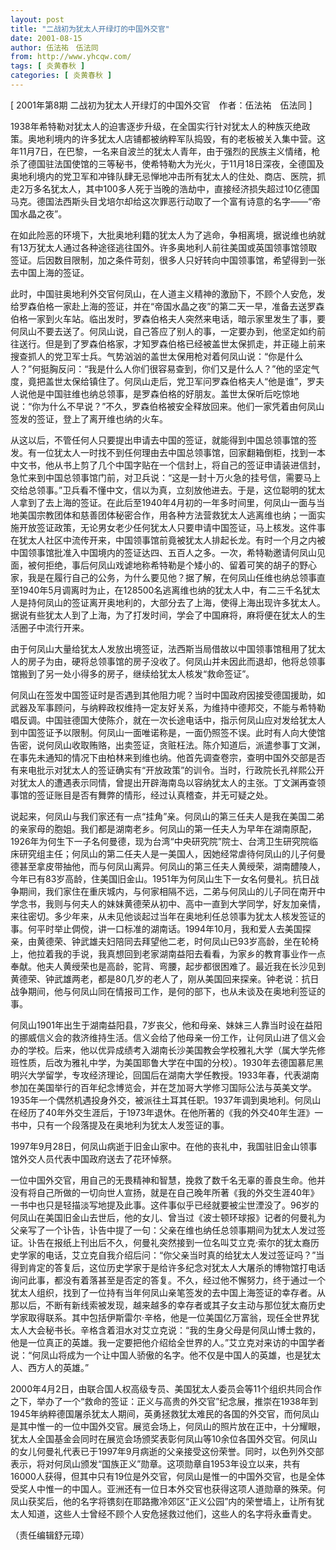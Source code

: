```yaml
---
layout: post
title: "二战初为犹太人开绿灯的中国外交官"
date: 2001-08-15
author: 伍法祐　伍法同
from: http://www.yhcqw.com/
tags: [ 炎黄春秋 ]
categories: [ 炎黄春秋 ]
---
```



[ 2001年第8期 二战初为犹太人开绿灯的中国外交官　作者：伍法祐　伍法同 ]


1938年希特勒对犹太人的迫害逐步升级，在全国实行针对犹太人的种族灭绝政策。奥地利境内的许多犹太人店铺都被纳粹军队捣毁，有的老板被关入集中营。这年11月7日，在巴黎，一名来自波兰的犹太人青年，由于强烈的民族主义情绪，枪杀了德国驻法国使馆的三等秘书，使希特勒大为光火，于11月18日深夜，全德国及奥地利境内的党卫军和冲锋队肆无忌惮地冲击所有犹太人的住处、商店、医院，抓走2万多名犹太人，其中100多人死于当晚的浩劫中，直接经济损失超过10亿德国马克。德国法西斯头目戈培尔却给这次罪恶行动取了一个富有诗意的名字——“帝国水晶之夜”。


在如此险恶的环境下，大批奥地利籍的犹太人为了逃命，争相离境，据说维也纳就有13万犹太人通过各种途径逃往国外。许多奥地利人前往美国或英国领事馆领取签证。后因数目限制，加之条件苛刻，很多人只好转向中国领事馆，希望得到一张去中国上海的签证。


此时，中国驻奥地利外交官何凤山，在人道主义精神的激励下，不顾个人安危，发给罗森伯格一家赴上海的签证，并在“帝国水晶之夜”的第二天一早，准备去送罗森伯格一家到火车站。临出发时，罗森伯格夫人突然来电话，暗示家里发生了事，要何凤山不要去送了。何凤山说，自己答应了别人的事，一定要办到，他坚定如约前往送行。但是到了罗森伯格家，才知罗森伯格已经被盖世太保抓走，并正碰上前来搜查抓人的党卫军士兵。气势汹汹的盖世太保用枪对着何凤山说：“你是什么人？”何挺胸反问：“我是什么人你们很容易查到，你们又是什么人？”他的坚定气度，竟把盖世太保给镇住了。何凤山走后，党卫军问罗森伯格夫人“他是谁”，罗夫人说他是中国驻维也纳总领事，是罗森伯格的好朋友。盖世太保听后吃惊地说：“你为什么不早说？”不久，罗森伯格被安全释放回来。他们一家凭着由何凤山签发的签证，登上了离开维也纳的火车。


从这以后，不管任何人只要提出申请去中国的签证，就能得到中国总领事馆的签发。有一位犹太人一时找不到任何理由去中国总领事馆，回家翻箱倒柜，找到一本中文书，他从书上剪了几个中国字贴在一个信封上，将自己的签证申请装进信封，急忙来到中国总领事馆门前，对卫兵说：“这是一封十万火急的挂号信，需要马上交给总领事。”卫兵看不懂中文，信以为真，立刻放他进去。于是，这位聪明的犹太人拿到了去上海的签证。在此后至1940年4月初的一年多时间里，何凤山一面与当地美国宗教团体和慈善团体秘密合作，用各种方法营救犹太人逃离维也纳；一面实施开放签证政策，无论男女老少任何犹太人只要申请中国签证，马上核发。这件事在犹太人社区中流传开来，中国领事馆前竟被犹太人排起长龙。有时一个月之内被中国领事馆批准入中国境内的签证达四、五百人之多。一次，希特勒邀请何凤山见面，被何拒绝，事后何凤山戏谑地称希特勒是个矮小的、留着可笑的胡子的野心家，我是在履行自己的公务，为什么要见他？据了解，在何凤山任维也纳总领事直至1940年5月调离时为止，在128500名逃离维也纳的犹太人中，有二三千名犹太人是持何凤山的签证离开奥地利的，大部分去了上海，使得上海出现许多犹太人。据说有些犹太人到了上海，为了打发时间，学会了中国麻将，麻将便在犹太人的生活圈子中流行开来。


由于何凤山大量给犹太人发放出境签证，法西斯当局借故以中国领事馆租用了犹太人的房子为由，硬将总领事馆的房子没收了。何凤山并未因此而退却，他将总领事馆搬到了另一处小得多的房子，继续给犹太人核发“救命签证”。


何凤山在签发中国签证时是否遇到其他阻力呢？当时中国政府因接受德国援助，如武器及军事顾问，与纳粹政权维持一定友好关系，为维持中德邦交，不能与希特勒唱反调。中国驻德国大使陈介，就在一次长途电话中，指示何凤山应对发给犹太人到中国签证予以限制。何凤山一面唯诺称是，一面仍照签不误。此时有人向大使馆告密，说何凤山收取贿赂，出卖签证，贪赃枉法。陈介知道后，派遣参事丁文渊，在事先未通知的情况下由柏林来到维也纳。他首先调查卷宗，查明中国外交部是否有来电批示对犹太人的签证确实有“开放政策”的训令。当时，行政院长孔祥熙公开对犹太人的遭遇表示同情，曾提出开辟海南岛以容纳犹太人的主张。丁文渊再查领事馆的签证账目是否有舞弊的情形，经过认真稽查，并无可疑之处。


说起来，何凤山与我们家还有一点“挂角”亲。何凤山的第三任夫人是我在美国二弟的亲家母的胞姐。我们都是湖南老乡。何凤山的第一任夫人为早年在湖南原配，1926年为何生下一子名何曼德，现为台湾“中央研究院”院士、台湾卫生研究院临床研究组主任；何凤山的第二任夫人是一美国人，因她经常虐待何凤山的儿子何曼德甚至拿皮带抽他，而与何凤山离异。何凤山的第三任夫人黄绶荣，湖南醴陵人，今年已有83岁高龄，住美国旧金山。1951年为何凤山生下一女名何曼礼。抗日战争期间，我们家住在重庆城内，与何家相隔不远，二弟与何凤山的儿子同在南开中学念书，我则与何夫人的妹妹黄德荣从初中、高中一直到大学同学，好友加亲情，来往密切。多少年来，从未见他谈起过当年在奥地利任总领事为犹太人核发签证的事。何平时举止倜傥，讲一口标准的湖南话。1994年10月，我和爱人去美国探亲，由黄德荣、钟武雄夫妇陪同去拜望他二老，时何凤山已93岁高龄，坐在轮椅上，他拉着我的手说，我真想回到老家湖南益阳去看看，为家乡的教育事业作一点奉献。他夫人黄绶荣也是高龄，驼背、弯腰，起步都很困难了。最近我在长沙见到黄德荣、钟武雄两老，都是80几岁的老人了，刚从美国回来探亲。钟老说：抗日战争期间，他与何凤山同在情报司工作，是何的部下，也从未谈及在奥地利签证的事。


何凤山1901年出生于湖南益阳县，7岁丧父，他和母亲、妹妹三人靠当时设在益阳的挪威信义会的救济维持生活。信义会给了他母亲一份工作，让何凤山进了信义会办的学校。后来，他以优异成绩考入湖南长沙美国教会学校雅礼大学（属大学先修班性质，后改为雅礼中学，为美国耶鲁大学在中国的分校）。1930年去德国慕尼黑明兴大学留学，专攻经济理论，回国后在湖南大学任教授。1933年春，代表湖南参加在美国举行的百年纪念博览会，并在芝加哥大学修习国际公法与英美文学。1935年一个偶然机遇投身外交，被派往土耳其任职。1937年调到奥地利。何凤山在经历了40年外交生涯后，于1973年退休。在他所著的《我的外交40年生涯》一书中，只有一个段落提及在奥地利为犹太人发签证的事。

1997年9月28日，何凤山病逝于旧金山家中。在他的丧礼中，我国驻旧金山领事馆外交人员代表中国政府送去了花环悼祭。


一位中国外交官，用自己的无畏精神和智慧，挽救了数千名无辜的善良生命。他并没有将自己所做的一切向世人宣扬，就是在自己晚年所著《我的外交生涯40年》一书中也只是轻描淡写地提及此事。这件事似乎已经就要被尘世湮没了。96岁的何凤山在美国旧金山去世后，他的女儿、曾当过《波士顿环球报》记者的何曼礼为父亲写了一个讣告，讣告中提了一句：父亲在维也纳任总领事期间为犹太人发过签证。讣告在报纸上刊出后不久，何曼礼突然接到一位名叫艾立克·索尔的犹太裔历史学家的电话，艾立克自我介绍后问：“你父亲当时真的给犹太人发过签证吗？”当得到肯定的答复后，这位历史学家于是给许多纪念对犹太人大屠杀的博物馆打电话询问此事，都没有着落甚至是否定的答复。不久，经过他不懈努力，终于通过一个犹太人组织，找到了一位持有当年何凤山亲笔签发的去中国上海签证的幸存者。从那以后，不断有新线索被发现，越来越多的幸存者或其子女主动与那位犹太裔历史学家取得联系。其中包括伊斯雷尔·辛格，他是一位美国亿万富翁，现任全世界犹太人大会秘书长。辛格含着泪水对艾立克说：“我的生身父母是何凤山博士救的，他是一位真正的英雄。我一定要把他介绍给全世界的人。”艾立克对来访的中国学者说：“何凤山将成为一个让中国人骄傲的名字。他不仅是中国人的英雄，也是犹太人、西方人的英雄。”


2000年4月2日，由联合国人权高级专员、美国犹太人委员会等11个组织共同合作之下，举办了一个“救命的签证：正义与高贵的外交官”纪念展，推崇在1938年到1945年纳粹德国屠杀犹太人期间，英勇拯救犹太难民的各国的外交官，而何凤山是其中惟一的一位中国外交官。展览会场上，何凤山的照片放在正中，十分耀眼，犹太人全国基金会同时在展览会场颁奖表彰何凤山等10余位各国外交官。何凤山的女儿何曼礼代表已于1997年9月病逝的父亲接受这份荣誉。同时，以色列外交部表示，将对何凤山颁发“国族正义”勋章。这项勋章自1953年设立以来，共有16000人获得，但其中只有19位是外交官，何凤山是惟一的中国外交官，也是全体受奖人中惟一的中国人。亚洲还有一位日本外交官也获得这项人道勋章的殊荣。何凤山获奖后，他的名字将镌刻在耶路撒冷郊区“正义公园”内的荣誉墙上，让所有犹太人知道，这些人士曾经不顾个人安危拯救过他们，这些人的名字将永垂青史。

（责任编辑舒元璋）


